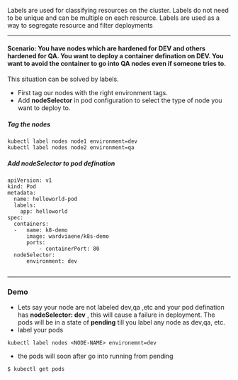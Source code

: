  Labels are used for classifying resources on the cluster. Labels do not need to be unique and can be multiple on each resource. Labels are used as a way to segregate resource and filter deployments

---
#### Scenario: You have nodes which are hardened for DEV and others hardened for QA. You want to deploy a container defination on DEV. You want to avoid the container to go into QA nodes even if someone tries to.

This situation can be solved by labels. 
- First tag our nodes with the right environment tags. 
- Add **nodeSelector** in pod configuration to select the type of node you want to deploy to.

##### Tag the nodes
```
kubectl label nodes node1 environment=dev
kubectl label nodes node2 environment=qa
```
##### Add nodeSelector to pod defination
```
apiVersion: v1
kind: Pod
metadata:
  name: helloworld-pod
  labels:
    app: helloworld
spec:
  containers:
  -   name: k8-demo
      image: wardviaene/k8s-demo
      ports:
          - containerPort: 80
  nodeSelector: 
      environment: dev
      
```
---
### Demo
- Lets say your node are not labeled dev,qa ,etc and your pod defination has **nodeSelector: dev** , this will cause a failure in deployment. The pods will be in a state of **pending** till you label any node as dev,qa, etc. 
- label your pods
```
kubectl label nodes <NODE-NAME> environemnt=dev
```
- the pods will soon after go into running from pending
```
$ kubectl get pods
```
  
